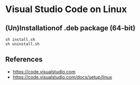 # Visual Studio Code on Linux

## (Un)Installationof .deb package (64-bit) 
```
sh install.sh
sh uninstall.sh
```

## References
* https://code.visualstudio.com
* https://code.visualstudio.com/docs/setup/linux

